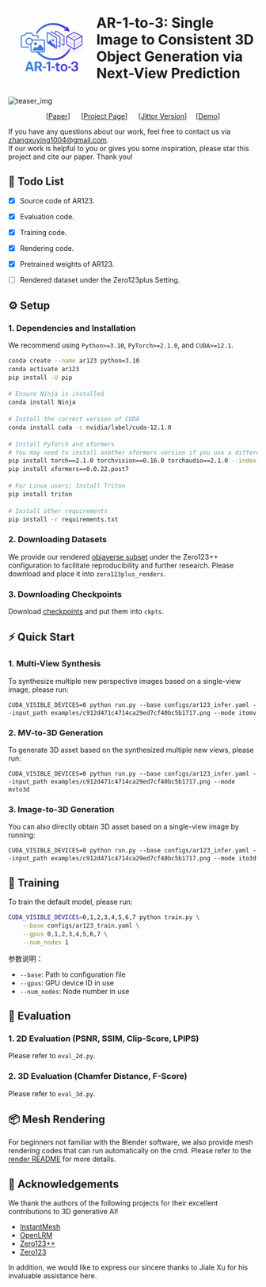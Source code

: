 <!-- # <p align=center> ![teaser_img](assets/logo.png) `AR-1-to-3: Single Image to Consistent 3D Object via Next-View Prediction` :fire:</p> -->

<div style="display: flex; align-items: center; justify-content: center; gap: 10px;">
  <img src="assets/logo.png" alt="Logo" style="height: 12em; vertical-align: middle;">
  <h1 style="margin: 0; display: inline;">AR-1-to-3: Single Image to Consistent 3D Object Generation via Next-View Prediction</h1>
</div>


![teaser_img](assets/teaser.png)
<div align="center">
  
  [[Paper](https://arxiv.org/pdf/2503.12929)] &emsp; [[Project Page](https://zhangxuying1004.github.io/projects/AR123/)] &emsp;  [[Jittor Version]()]&emsp; [[Demo]()]   <br>

</div>

If you have any questions about our work, feel free to contact us via zhangxuying1004@gmail.com.  
If our work is helpful to you or gives you some inspiration, please star this project and cite our paper. Thank you!


## 🚩 Todo List
- [x] Source code of AR123.
- [x] Evaluation code.
- [x] Training code.
- [x] Rendering code.
- [x] Pretrained weights of AR123.
- [ ] Rendered dataset under the Zero123plus Setting.


## ⚙️ Setup
### 1. Dependencies and Installation
We recommend using `Python>=3.10`, `PyTorch>=2.1.0`, and `CUDA>=12.1`.
```bash
conda create --name ar123 python=3.10
conda activate ar123
pip install -U pip

# Ensure Ninja is installed
conda install Ninja

# Install the correct version of CUDA
conda install cuda -c nvidia/label/cuda-12.1.0

# Install PyTorch and xformers
# You may need to install another xformers version if you use a different PyTorch version
pip install torch==2.1.0 torchvision==0.16.0 torchaudio==2.1.0 --index-url https://download.pytorch.org/whl/cu121
pip install xformers==0.0.22.post7

# For Linux users: Install Triton 
pip install triton

# Install other requirements
pip install -r requirements.txt
```
### 2. Downloading Datasets
We provide our rendered [objaverse subset]() under the Zero123++ configuration to facilitate reproducibility and further research.
Please download and place it into `zero123plus_renders`.


### 3. Downloading Checkpoints
Download [checkpoints]() and put them into `ckpts`.


## ⚡ Quick Start

### 1. Multi-View Synthesis
To synthesize multiple new perspective images based on a single-view image, please run:
``` 
CUDA_VISIBLE_DEVICES=0 python run.py --base configs/ar123_infer.yaml --input_path examples/c912d471c4714ca29ed7cf40bc5b1717.png --mode itomv
```

### 2. MV-to-3D Generation 
To generate 3D asset based on the synthesized multiple new views, please run:
``` 
CUDA_VISIBLE_DEVICES=0 python run.py --base configs/ar123_infer.yaml --input_path examples/c912d471c4714ca29ed7cf40bc5b1717.png --mode mvto3d
```

### 3. Image-to-3D Generation
You can also directly obtain 3D asset based on a single-view image by running:
``` 
CUDA_VISIBLE_DEVICES=0 python run.py --base configs/ar123_infer.yaml --input_path examples/c912d471c4714ca29ed7cf40bc5b1717.png --mode ito3d
```


## 🚀 Training

To train the default model, please run:
```bash
CUDA_VISIBLE_DEVICES=0,1,2,3,4,5,6,7 python train.py \
    --base configs/ar123_train.yaml \
    --gpus 0,1,2,3,4,5,6,7 \
    --num_nodes 1
```

参数说明：
- `--base`: Path to configuration file
- `--gpus`: GPU device ID in use
- `--num_nodes`: Node number in use


## 🤖 Evaluation
### 1. 2D Evaluation (PSNR, SSIM, Clip-Score, LPIPS)
Please refer to `eval_2d.py`.

### 2. 3D Evaluation (Chamfer Distance, F-Score)
Please refer to `eval_3d.py`.


## 📦 Mesh Rendering
For beginners not familiar with the Blender software, we also provide mesh rendering codes that can run automatically on the cmd.
Please refer to the [render README](render/RENDER.md) for more details.



## 🤗 Acknowledgements

We thank the authors of the following projects for their excellent contributions to 3D generative AI!

- [InstantMesh](https://github.com/TencentARC/InstantMesh)
- [OpenLRM](https://github.com/3DTopia/OpenLRM)
- [Zero123++](https://github.com/SUDO-AI-3D/zero123plus)
- [Zero123](https://github.com/cvlab-columbia/zero123)

In addition, we would like to express our sincere thanks to Jiale Xu for his invaluable assistance here.
